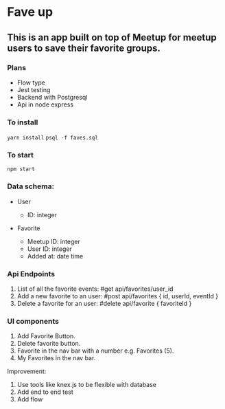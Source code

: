 # Fave up

## This is an app built on top of Meetup for meetup users to save their favorite groups.

### Plans

- Flow type
- Jest testing
- Backend with Postgresql
- Api in node express


### To install

`yarn install`
`psql -f faves.sql`

### To start

`npm start`

### Data schema:

- User

	- ID: integer

- Favorite

	- Meetup ID: integer
	- User ID: integer
	- Added at: date time

### Api Endpoints
1. List of all the favorite events: #get api/favorites/user_id
2. Add a new favorite to an user: #post api/favorites { id, userId, eventId }
3. Delete a favorite for an user: #delete api/favorite { favoriteId }

### UI components
1. Add Favorite Button.
2. Delete favorite button.
3. Favorite in the nav bar with a number e.g. Favorites (5).
4. My Favorites in the nav bar.


Improvement:
1. Use tools like knex.js to be flexible with database
2. Add end to end test
3. Add flow 